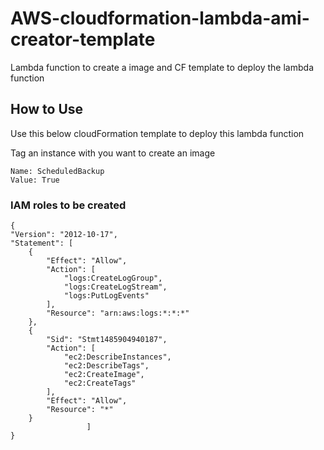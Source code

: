# AWS-cloudformation-lambda-ami-creator-template
Lambda function to create a image and CF template to deploy the lambda function

## How to Use
Use this below cloudFormation template to deploy this lambda function

Tag an instance with you want to create an image
```
Name: ScheduledBackup
Value: True
```

### IAM roles to be created
    {
    "Version": "2012-10-17",
    "Statement": [
        {
            "Effect": "Allow",
            "Action": [
                "logs:CreateLogGroup",
                "logs:CreateLogStream",
                "logs:PutLogEvents"
            ],
            "Resource": "arn:aws:logs:*:*:*"
        },
        {
            "Sid": "Stmt1485904940187",
            "Action": [
                "ec2:DescribeInstances",
                "ec2:DescribeTags",
                "ec2:CreateImage",
                "ec2:CreateTags"
            ],
            "Effect": "Allow",
            "Resource": "*"
        }
                     ] 
    }

